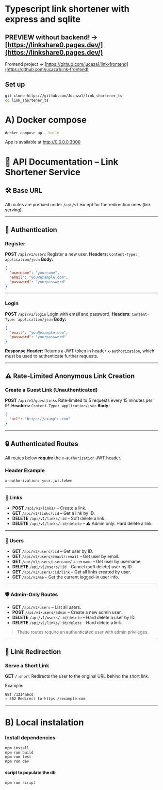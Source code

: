 # Typescript link shortener with express and sqlite
## PREVIEW without backend! -> [https://linkshare0.pages.dev/](https://linkshare0.pages.dev/)
Frontend project -> [https://github.com/jucaza1/link-frontend](https://github.com/jucaza1/link-frontend)
## Set up
```sh
git clone https://github.com/Jucaza1/link_shortener_ts
cd link_shortener_ts
```
# A) Docker compose
```sh
docker compose up --build
```
App is available at http://0.0.0.0:3000

# 📘 API Documentation – Link Shortener Service

## 🛠️ Base URL

All routes are prefixed under `/api/v1` except for the redirection ones (link serving).

---

## 🔐 Authentication

### Register

**POST** `/api/v1/users`
Register a new user.
**Headers:** `Content-Type: application/json`
**Body:**

```json
{
  "username": "yourname",
  "email": "you@example.com",
  "password": "yourpassword"
}
```

---

### Login

**POST** `/api/v1/login`
Login with email and password.
**Headers:** `Content-Type: application/json`
**Body:**

```json
{
  "email": "you@example.com",
  "password": "yourpassword"
}
```

**Response Header:**
Returns a JWT token in header `x-authorization`, which must be used to authenticate further requests.

---

## ⚠️ Rate-Limited Anonymous Link Creation

### Create a Guest Link (Unauthenticated)

**POST** `/api/v1/guestlinks`
Rate-limited to 5 requests every 15 minutes per IP.
**Headers:** `Content-Type: application/json`
**Body:**

```json
{
  "url": "https://example.com"
}
```

---

## 🔒 Authenticated Routes

All routes below **require** the `x-authorization` JWT header.

### Header Example

```http
x-authorization: your.jwt.token
```

---

### 🔗 Links

* **POST** `/api/v1/links/` – Create a link.
* **GET** `/api/v1/links/:id` – Get a link by ID.
* **DELETE** `/api/v1/links/:id` – Soft delete a link.
* **DELETE** `/api/v1/links/:id/delete` – ⚠️ Admin only: Hard delete a link.

---

### 👤 Users

* **GET** `/api/v1/users/:id` – Get user by ID.
* **GET** `/api/v1/users/email/:email` – Get user by email.
* **GET** `/api/v1/users/username/:username` – Get user by username.
* **DELETE** `/api/v1/users/:id` – Cancel (soft delete) user by ID.
* **GET** `/api/v1/users/:id/link` – Get all links created by user.
* **GET** `/api/v1/me` – Get the current logged-in user info.

---

### 🛡️ Admin-Only Routes

* **GET** `/api/v1/users` – List all users.
* **POST** `/api/v1/users/admin` – Create a new admin user.
* **DELETE** `/api/v1/users/:id/delete` – Hard delete a user by ID.
* **DELETE** `/api/v1/links/:id/delete` – Hard delete a link.

> These routes require an authenticated user with admin privileges.

---

## 🔁 Link Redirection

### Serve a Short Link

**GET** `/:short`
Redirects the user to the original URL behind the short link.

Example:

```http
GET /1234abcd
→ 302 Redirect to https://example.com
```

---

# B) Local instalation
### Install dependencies
```sh
npm install
npm run build
npm run test
npm run dev
```
#### script to populate the db
```sh
npm run script
```
